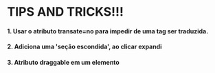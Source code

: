 # TIPS AND TRICKS!!!

#### 1. Usar o atributo transate=no para impedir de uma tag ser traduzida.
#### 2. Adiciona uma 'seção escondida', ao clicar expandi
#### 3. Atributo draggable em um elemento 